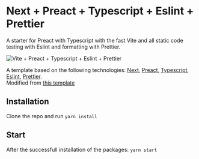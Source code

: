 # Next + Preact + Typescript + Eslint + Prettier

A starter for Preact with Typescript with the fast Vite and all static code testing with Eslint and formatting with Prettier.

![Vite + Preact + Typescript + Eslint + Prettier](/resources/screenshot.png)

A template based on the following technologies: [Next](https://github.com/vercel/next.js), [Preact](https://preactjs.com/), [Typescript](https://www.typescriptlang.org/), [Eslint](https://eslint.org/), [Prettier](https://prettier.io/).  
Modified from [this template](https://github.com/TheSwordBreaker/vite-reactts-eslint-prettier)

## Installation

Clone the repo and run `yarn install`

## Start

After the successfull installation of the packages: `yarn start`
